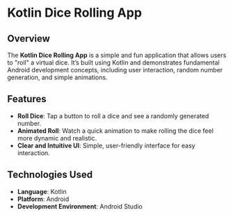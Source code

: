 # Kotlin Dice Rolling App

## Overview
The **Kotlin Dice Rolling App** is a simple and fun application that allows users to "roll" a virtual dice. It’s built using Kotlin and demonstrates fundamental Android development concepts, including user interaction, random number generation, and simple animations.

## Features
- **Roll Dice**: Tap a button to roll a dice and see a randomly generated number.
- **Animated Roll**: Watch a quick animation to make rolling the dice feel more dynamic and realistic.
- **Clear and Intuitive UI**: Simple, user-friendly interface for easy interaction.

## Technologies Used
- **Language**: Kotlin
- **Platform**: Android
- **Development Environment**: Android Studio
